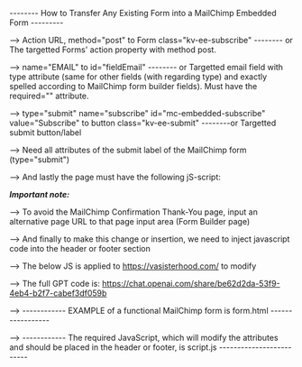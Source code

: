-------- How to Transfer Any Existing Form into a MailChimp Embedded Form ---------


--> Action URL, method="post" to Form class="kv-ee-subscribe" -------- or The targetted Forms' action property with method post.

--> name="EMAIL" to id="fieldEmail" -------- or Targetted email field with type attribute (same for other fields (with regarding type) and exactly spelled according to MailChimp form builder fields). Must have the required="" attribute.

--> type="submit" name="subscribe" id="mc-embedded-subscribe" value="Subscribe" to button class="kv-ee-submit" --------or Targetted submit button/label

--> Need all attributes of the submit label of the MailChimp form (type="submit")

--> And lastly the page must have the following jS-script:
<script type="text/javascript" src="//s3.amazonaws.com/downloads.mailchimp.com/js/mc-validate.js"></script><script type="text/javascript">(function($) {window.fnames = new Array(); window.ftypes = new Array();fnames[0]='EMAIL';ftypes[0]='email';fnames[1]='FNAME';ftypes[1]='text';fnames[2]='LNAME';ftypes[2]='text';}(jQuery));var $mcj = jQuery.noConflict(true);</script></div>


***Important note:***

--> To avoid the MailChimp Confirmation Thank-You page, input an alternative page URL to that page input area (Form Builder page)

--> And finally to make this change or insertion, we need to inject javascript code into the header or footer section

--> The below JS is applied to https://vasisterhood.com/ to modify

--> The full GPT code is: https://chat.openai.com/share/be62d2da-53f9-4eb4-b2f7-cabef3df059b

--> ------------ EXAMPLE of a functional MailChimp form is form.html -----------------

--> ------------ The required JavaScript, which will modify the attributes and should be placed in the header or footer, is script.js -------------------------
